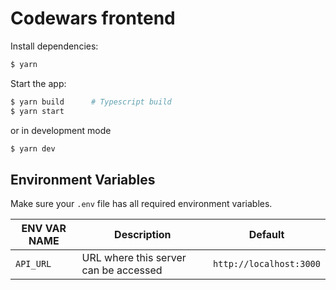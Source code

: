 # Codewars frontend

Install dependencies:

```bash
$ yarn
```

Start the app:

```bash
$ yarn build      # Typescript build
$ yarn start
```

or in development mode

```bash
$ yarn dev
```

## Environment Variables

Make sure your `.env` file has all required environment variables.

| ENV VAR NAME | Description                           | Default                 |
| ------------ | ------------------------------------- | ----------------------- |
| `API_URL`    | URL where this server can be accessed | `http://localhost:3000` |

